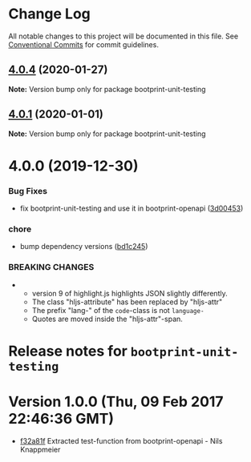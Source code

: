 # Change Log

All notable changes to this project will be documented in this file.
See [Conventional Commits](https://conventionalcommits.org) for commit guidelines.

## [4.0.4](https://github.com/bootprint/bootprint-monorepo/compare/v4.0.3...v4.0.4) (2020-01-27)

**Note:** Version bump only for package bootprint-unit-testing





## [4.0.1](https://github.com/bootprint/bootprint-monorepo/compare/v4.0.0...v4.0.1) (2020-01-01)

**Note:** Version bump only for package bootprint-unit-testing





# 4.0.0 (2019-12-30)


### Bug Fixes

* fix bootprint-unit-testing and use it in bootprint-openapi ([3d00453](https://github.com/bootprint/bootprint-monorepo/commit/3d0045315a55aa129290dacc3ae4649e3af28377))


### chore

* bump dependency versions ([bd1c245](https://github.com/bootprint/bootprint-monorepo/commit/bd1c2455dd16cfc5ee46cdcfb9ca8eebec25867c))


### BREAKING CHANGES

* - version 9 of highlight.js highlights JSON slightly differently.
  - The class "hljs-attribute" has been replaced by "hljs-attr"
  - The prefix "lang-" of the `code`-class is not `language-`
  - Quotes are moved inside the "hljs-attr"-span.





# Release notes for `bootprint-unit-testing`

<a name="current-release"></a>
# Version 1.0.0 (Thu, 09 Feb 2017 22:46:36 GMT)

* [f32a81f](https://github.com/bootprint/bootprint-unit-testing/commit/f32a81f) Extracted test-function from bootprint-openapi - Nils Knappmeier
